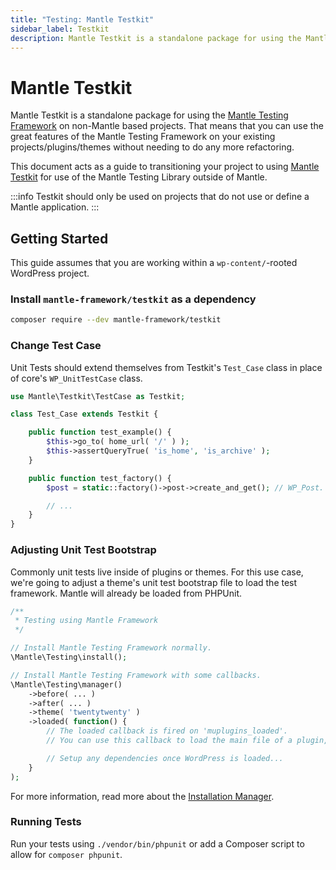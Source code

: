 ```yaml
---
title: "Testing: Mantle Testkit"
sidebar_label: Testkit
description: Mantle Testkit is a standalone package for using the Mantle Testing Framework on non-Mantle based projects.
---
```


# Mantle Testkit

Mantle Testkit is a standalone package for using the
[Mantle Testing Framework](./index.mdx) on non-Mantle based projects.
That means that you can use the great features of the Mantle Testing Framework
on your existing projects/plugins/themes without needing to do any more refactoring.

This document acts as a guide to transitioning your project to using
[Mantle Testkit](./testkit.md) for use of the Mantle Testing Library outside of Mantle.

:::info
Testkit should only be used on projects that do not use or define a Mantle
application.
:::

## Getting Started

This guide assumes that you are working within a `wp-content/`-rooted WordPress
project.

### Install `mantle-framework/testkit` as a dependency

```bash
composer require --dev mantle-framework/testkit
```

### Change Test Case

Unit Tests should extend themselves from Testkit's `Test_Case` class
in place of core's `WP_UnitTestCase` class.

```php
use Mantle\Testkit\TestCase as Testkit;

class Test_Case extends Testkit {

	public function test_example() {
		$this->go_to( home_url( '/' ) );
		$this->assertQueryTrue( 'is_home', 'is_archive' );
	}

	public function test_factory() {
		$post = static::factory()->post->create_and_get(); // WP_Post.

		// ...
	}
}
```

### Adjusting Unit Test Bootstrap

Commonly unit tests live inside of plugins or themes. For this use case, we're
going to adjust a theme's unit test bootstrap file to load the test framework.
Mantle will already be loaded from PHPUnit.

```php
/**
 * Testing using Mantle Framework
 */

// Install Mantle Testing Framework normally.
\Mantle\Testing\install();

// Install Mantle Testing Framework with some callbacks.
\Mantle\Testing\manager()
	->before( ... )
	->after( ... )
	->theme( 'twentytwenty' )
	->loaded( function() {
		// The loaded callback is fired on 'muplugins_loaded'.
		// You can use this callback to load the main file of a plugin, theme, etc.

		// Setup any dependencies once WordPress is loaded...
	}
);
```

For more information, read more about the [Installation Manager](./installation-manager.md).

### Running Tests

Run your tests using `./vendor/bin/phpunit` or add a Composer script to allow
for `composer phpunit`.

